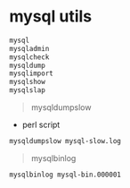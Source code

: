 # mysql utils

```bash
mysql
mysqladmin
mysqlcheck
mysqldump
mysqlimport
mysqlshow
mysqlslap
```


> mysqldumpslow
- perl script
```bash
mysqldumpslow mysql-slow.log
```

> mysqlbinlog
```bash
mysqlbinlog mysql-bin.000001
```